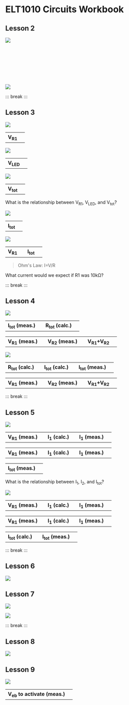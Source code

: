 # ELT1010 Circuits Workbook

## Lesson 2

![](../images/schematics/circuit1a-simple.svg)
  
<br/>
<br/>
<br/>
<br/>
<br/>
<br/>

![](../images/schematics/circuit3-simpleled.svg)

::: break
:::

## Lesson 3

![](../images/schematics/circuit3a-ledvolt.svg)

<table>
<tr>
    <th>V<sub>R1</sub></th>
    <th></th>
</tr>
</table>

![](../images/schematics/circuit3b-ledvolt2.svg)

<table>
<tr>
    <th>V<sub>LED</sub></th>
    <th></th>
</tr>
</table>

![](../images/schematics/circuit3c-ledvolttot.svg)

<table>
<tr>
    <th>V<sub>tot</sub></th>
    <th></th>
</tr>
</table>

What is the relationship between V<sub>R1</sub>, V<sub>LED</sub>, and V<sub>tot</sub>?

![](../images/schematics/circuit3d-ledamm.svg)

<table>
<tr>
    <th>I<sub>tot</sub></th>
    <th></th>
</tr>
</table>

![](../images/schematics/circuit3-simpleled470.svg)

<table>
<tr>
    <th>V<sub>R1</sub></th>
    <th></th>
    <th>I<sub>tot</sub></th>
    <th></th>
</tr>
</table>

>Ohm's Law: I=V/R

What current would we expect if R1 was 10kΩ?

::: break
:::

## Lesson 4

![](../images/schematics/circuit2a-seriesresistors.svg)

<table>
<tr>
    <th>I<sub>tot</sub> (meas.)</th>
    <th></th>
    <th>R<sub>tot</sub> (calc.)</th>
    <th></th>
</tr>
</table>
<table>
<tr>
    <th>V<sub>R1</sub> (meas.)</th>
    <th></th>
    <th>V<sub>R2</sub> (meas.)</th>
    <th></th>
    <th>V<sub>R1</sub>+V<sub>R2</sub></th>
    <th></th>
</tr>
</table>


![](../images/schematics/circuit2b-seriesresistors.svg)
<table>
<tr>
    <th>R<sub>tot</sub> (calc.)</th>
    <th></th>
    <th>I<sub>tot</sub> (calc.)</th>
    <th></th>
    <th>I<sub>tot</sub> (meas.)</th>
    <th></th>
</tr>
</table>
<table>
<tr>
    <th>V<sub>R1</sub> (meas.)</th>
    <th></th>
    <th>V<sub>R2</sub> (meas.)</th>
    <th></th>
    <th>V<sub>R1</sub>+V<sub>R2</sub></th>
    <th></th>
</tr>
</table>

::: break
:::

## Lesson 5

![](../images/schematics/circuit4b-parallelcurrent.svg)

<table>
<tr>
    <th>V<sub>R1</sub> (meas.)</th>
    <th></th>
    <th>I<sub>1</sub> (calc.)</th>
    <th></th>
    <th>I<sub>1</sub> (meas.)</th>
    <th></th>
       
</tr>
</table>
<table>
<tr>
    <th>V<sub>R1</sub> (meas.)</th>
    <th></th>
    <th>I<sub>1</sub> (calc.)</th>
    <th></th>
    <th>I<sub>1</sub> (meas.)</th>
    <th></th>   
</tr>
</table>
<table>
<tr>
    <th>I<sub>tot</sub> (meas.)</th>
    <th></th>    
</tr>
</table>

What is the relationship between I<sub>1</sub>, I<sub>2</sub>, and I<sub>tot</sub>?

![](../images/schematics/circuit4c-paralleldifferent.svg)

<table>
<tr>
    <th>V<sub>R1</sub> (meas.)</th>
    <th></th>
    <th>I<sub>1</sub> (calc.)</th>
    <th></th>
    <th>I<sub>1</sub> (meas.)</th>
    <th></th>
    
</tr>
</table>
<table>
<tr>
    <th>V<sub>R1</sub> (meas.)</th>
    <th></th>
    <th>I<sub>1</sub> (calc.)</th>
    <th></th>
    <th>I<sub>1</sub> (meas.)</th>
    <th></th>
      
</tr>
</table>
<table>
<tr>
    <th>I<sub>tot</sub> (calc.)</th>
    <th></th>    
    <th>I<sub>tot</sub> (meas.)</th>
    <th></th>    
</tr>
</table>

::: break
:::

## Lesson 6

![](../images/schematics/circuit5-potentiometer.svg)

## Lesson 7

![](../images/schematics/circuit7a-switchparallel.svg)

![](../images/schematics/circuit7b-switchparallel.svg)

::: break
:::

## Lesson 8

![](../images/schematics/circuit8-capacitor.svg)

## Lesson 9

![](../images/schematics/circuit9-transistor.svg)

<table>
<tr>
    <th>V<sub>eb</sub> to activate (meas.)</th>
    <th></th>
     
</tr>
</table>
